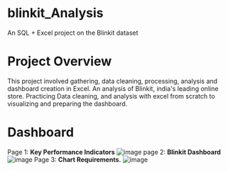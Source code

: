 # blinkit_Analysis
An SQL + Excel project on the Blinkit dataset

# Project Overview
This project involved gathering, data cleaning, processing, analysis and dashboard creation in Excel. An analysis of Blinkit, india's leading online store. Practicing Data cleaning, and analysis with excel from scratch to visualizing and preparing the dashboard. 
# Dashboard
Page 1: **Key Performance Indicators**
![image](https://github.com/user-attachments/assets/0124a704-a30e-4b02-90bd-3109fbf588b1)
page 2: **Blinkit Dashboard**
![image](https://github.com/user-attachments/assets/07c13eab-21ed-4678-8cbe-c54071037d4d)
Page 3: **Chart Requirements.**
![image](https://github.com/user-attachments/assets/d9e97a11-5d40-44b3-9b89-b7e232b04c64)

